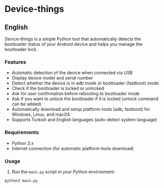 # Device-things

## English

Device-things is a simple Python tool that automatically detects the bootloader status of your Android device and helps you manage the bootloader lock.

### Features

- Automatic detection of the device when connected via USB  
- Display device model and serial number  
- Detect whether the device is in adb mode or bootloader (fastboot) mode  
- Check if the bootloader is locked or unlocked  
- Ask for user confirmation before rebooting to bootloader mode  
- Ask if you want to unlock the bootloader if it is locked (unlock command can be added)  
- Automatically download and setup platform-tools (adb, fastboot) for Windows, Linux, and macOS  
- Supports Turkish and English languages (auto-detect system language)

### Requirements

- Python 3.x  
- Internet connection (for automatic platform-tools download)

### Usage

1. Run the `main.py` script in your Python environment:

```bash
python3 main.py
